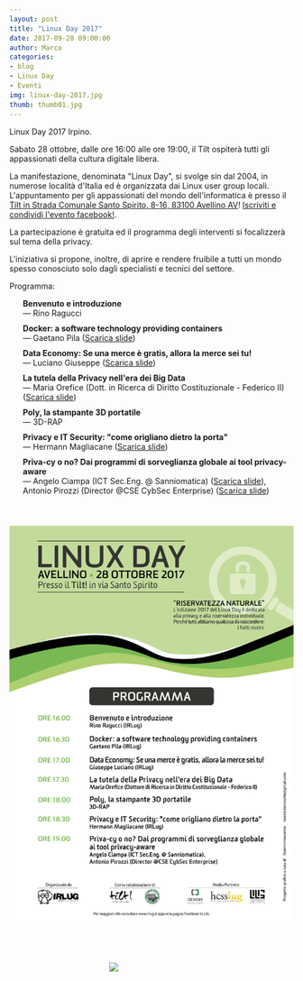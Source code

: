 ```yaml
---
layout: post
title: "Linux Day 2017"
date: 2017-09-28 09:00:00
author: Marco
categories:
- blog
- Linux Day
- Eventi
img: linux-day-2017.jpg
thumb: thumb01.jpg
---
```


Linux Day 2017 Irpino.

Sabato 28 ottobre, dalle ore 16:00 alle ore 19:00, il Tilt ospiterà tutti gli appassionati della cultura digitale libera.
<!--more-->
La manifestazione, denominata "Linux Day", si svolge sin dal 2004, in numerose località d'Italia ed è organizzata
dai Linux user group locali.
L'appuntamento per gli appassionati del mondo dell'informatica è presso il [Tilt in Strada Comunale Santo Spirito, 8-16, 83100 Avellino AV](https://goo.gl/maps/C3EJep8L52k)! [Iscriviti e condividi l'evento facebook!](https://www.facebook.com/events/492615651105544/).

La partecipazione è gratuita ed il programma degli interventi si focalizzerà sul tema della privacy.

L'iniziativa si propone, inoltre, di aprire e rendere fruibile a tutti un mondo spesso conosciuto solo dagli specialisti e tecnici del settore.

<style>
    .schedule {
        list-style: none;
    }

    .schedule li {
        margin-top: 10px;
    }
</style>

<p>Programma:</p>

<ul class="schedule">
    <li><strong>Benvenuto e introduzione</strong><br />— Rino Ragucci</li>
    <li>
        <strong>Docker: a software technology providing containers</strong><br />— Gaetano Pila (<a href="{{ "/assets/slides/linuxday2017/gaetano-pila-docker.pdf" | prepend: site.baseurl }}" download>Scarica slide</a>)
    </li>
    <li>
        <strong>Data Economy: Se una merce è gratis, allora la merce sei tu!</strong><br />— Luciano Giuseppe (<a href="{{ "/assets/slides/linuxday2017/giuseppe-luciano-data-economy.pdf" | prepend: site.baseurl }}" download>Scarica slide</a>)
    </li>
    <li>
        <strong>La tutela della Privacy nell'era dei Big Data</strong><br />— Maria Orefice (Dott. in Ricerca di Diritto Costituzionale - Federico II) (<a href="{{ "/assets/slides/linuxday2017/la-tutela-della-privacy-nell-era-dei-big-data.pdf" | prepend: site.baseurl }}" download>Scarica slide</a>)
    </li>
    <li>
        <strong>Poly, la stampante 3D portatile</strong><br />— 3D-RAP
    </li>
    <li>
        <strong>Privacy e IT Security: "come origliano dietro la porta"</strong><br />— Hermann Magliacane (<a href="{{ "/assets/slides/linuxday2017/come-origliano-dietro-la-porta.odp" | prepend: site.baseurl }}" download>Scarica slide</a>)
    </li>
    <li>
        <strong>Priva-cy o no? Dai programmi di sorveglianza globale ai tool privacy-aware</strong><br />— Angelo Ciampa (ICT Sec.Eng. @ Sanniomatica) (<a href="{{ "/assets/slides/linuxday2017/priva_cy-o-no-part2.pdf" | prepend: site.baseurl }}" download>Scarica slide</a>), Antonio Pirozzi (Director @CSE CybSec Enterprise) (<a href="{{ "/assets/slides/linuxday2017/priva_cy-o-no-part1.pdf" | prepend: site.baseurl }}" download>Scarica slide</a>)
    </li>
</ul>


<div style="display: flex; align-items: center; justify-content: center; padding: 20px 0;">
    <a href="/assets/img/events/locandina-linuxday-2017.png" target="_blank"><img src="/assets/img/events/locandina-linuxday-2017.png" class="img-responsive"  style="margin-top: 20px; margin-bottom: 20px;"/></a>
</div>

<div style="display: flex; align-items: center; justify-content: center; padding: 20px 0;">
    <img src="{{ "/assets/img/linuxday-logo.svg" | prepend: site.baseurl }}" width="150" />
</div>